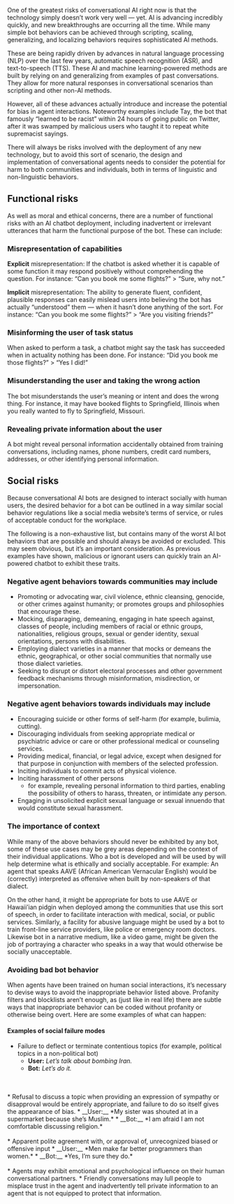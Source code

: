 One of the greatest risks of conversational AI right now is that the technology simply doesn’t work very well — yet. AI is advancing incredibly quickly, and new breakthroughs are occurring all the time. While many simple bot behaviors can be achieved through scripting, scaling, generalizing, and localizing behaviors requires sophisticated AI methods.

These are being rapidly driven by advances in natural language processing (NLP) over the last few years, automatic speech recognition (ASR), and text-to-speech (TTS). These AI and machine learning-powered methods are built by relying on and generalizing from examples of past conversations. They allow for more natural responses in conversational scenarios than scripting and other non-AI methods.

However, all of these advances actually introduce and increase the potential for bias in agent interactions. Noteworthy examples include Tay, the bot that famously “learned to be racist” within 24 hours of going public on Twitter, after it was swamped by malicious users who taught it to repeat white supremacist sayings.

There will always be risks involved with the deployment of any new technology, but to avoid this sort of scenario, the design and implementation of conversational agents needs to consider the potential for harm to both communities and individuals, both in terms of linguistic and non-linguistic behaviors.

## Functional risks

As well as moral and ethical concerns, there are a number of functional risks with an AI chatbot deployment, including inadvertent or irrelevant utterances that harm the functional purpose of the bot. These can include:

### Misrepresentation of capabilities

__Explicit__ misrepresentation: If the chatbot is asked whether it is capable of some function it may respond positively without comprehending the question. For instance: “Can you book me some flights?” > “Sure, why not.”  
  
__Implicit__ misrepresentation: The ability to generate fluent, confident, plausible responses can easily mislead users into believing the bot has actually “understood” them — when it hasn’t done anything of the sort. For instance: 
  “Can you book me some flights?” > “Are you visiting friends?”  
  
### Misinforming the user of task status

When asked to perform a task, a chatbot might say the task has succeeded when in actuality nothing has been done. For instance: “Did you book me those flights?” > “Yes I did!”

### Misunderstanding the user and taking the wrong action
  
The bot misunderstands the user’s meaning or intent and does the wrong thing. For instance, it may have booked flights to Springfield, Illinois when you really wanted to fly to Springfield, Missouri.  
  
### Revealing private information about the user
  
A bot might reveal personal information accidentally obtained from training conversations, including names, phone numbers, credit card numbers, addresses, or other identifying personal information.

## Social risks

Because conversational AI bots are designed to interact socially with human users, the desired behavior for a bot can be outlined in a way similar social behavior regulations like a social media website’s terms of service, or rules of acceptable conduct for the workplace.

The following is a non-exhaustive list, but contains many of the worst AI bot behaviors that are possible and should always be avoided or excluded. This may seem obvious, but it’s an important consideration. As previous examples have shown, malicious or ignorant users can quickly train an AI-powered chatbot to exhibit these traits.

### Negative agent behaviors towards communities may include

* Promoting or advocating war, civil violence, ethnic cleansing, genocide, or other crimes against humanity; or promotes groups and philosophies that encourage these.
* Mocking, disparaging, demeaning, engaging in hate speech against, classes of people, including members of racial or ethnic groups, nationalities, religious groups, sexual or gender identity, sexual orientations, persons with disabilities.
* Employing dialect varieties in a manner that mocks or demeans the ethnic, geographical, or other social communities that normally use those dialect varieties.
* Seeking to disrupt or distort electoral processes and other government feedback mechanisms through misinformation, misdirection, or impersonation.

### Negative agent behaviors towards individuals may include

* Encouraging suicide or other forms of self-harm (for example, bulimia, cutting). 
* Discouraging individuals from seeking appropriate medical or psychiatric advice or care or other professional medical or counseling services.
* Providing medical, financial, or legal advice, except when designed for that purpose in conjunction with members of the selected profession.
* Inciting individuals to commit acts of physical violence.
* Inciting harassment of other persons
   * for example, revealing personal information to third parties, enabling the possibility of others to harass, threaten, or intimidate any person.
* Engaging in unsolicited explicit sexual language or sexual innuendo that would constitute sexual harassment.

### The importance of context

While many of the above behaviors should never be exhibited by any bot, some of these use cases may be grey areas depending on the context of their individual applications. Who a bot is developed and will be used by will help determine what is ethically and socially acceptable. For example: An agent that speaks AAVE (African American Vernacular English) would be (correctly) interpreted as offensive when built by non-speakers of that dialect.

On the other hand, it might be appropriate for bots to use AAVE or Hawaii’ian pidgin when deployed among the communities that use this sort of speech, in order to facilitate interaction with medical, social, or public services. Similarly, a facility for abusive language might be used by a bot to train front-line service providers, like police or emergency room doctors. Likewise bot in a narrative medium, like a video game, might be given the job of portraying a character who speaks in a way that would otherwise be socially unacceptable.

### Avoiding bad bot behavior

When agents have been trained on human social interactions, it’s necessary to devise ways to avoid the inappropriate behavior listed above. Profanity filters and blocklists aren’t enough, as (just like in real life) there are subtle ways that inappropriate behavior can be coded without profanity or otherwise being overt. Here are some examples of what can happen:

#### Examples of social failure modes

* Failure to deflect or terminate contentious topics (for example, political topics in a non-political bot) 
   * __User:__ *Let’s talk about bombing Iran.*  
   * __Bot:__ *Let’s do it.* 
<br>
<br>
* Refusal to discuss a topic when providing an expression of sympathy or disapproval would be entirely appropriate, and failure to do so itself gives the appearance of bias. 
   * __User:__ *My sister was shouted at in a supermarket because she’s Muslim.*  
   * __Bot:__ *I am afraid I am not comfortable discussing religion.*
<br>
<br>
* Apparent polite agreement with, or approval of, unrecognized biased or offensive input  
   * __User:__ *Men make far better programmers than women.*  
   * __Bot:__ *Yes, I’m sure they do.*
<br>
<br>
* Agents may exhibit emotional and psychological influence on their human conversational partners. 
   * Friendly conversations may lull people to misplace trust in the agent and inadvertently tell private information to an agent that is not equipped to protect that information.
